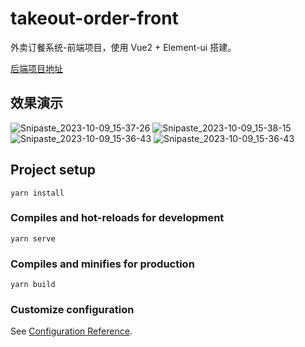 # takeout-order-front

外卖订餐系统-前端项目，使用 Vue2 + Element-ui 搭建。

[后端项目地址](https://github.com/GreatArchimage/takeout-order)

## 效果演示

![Snipaste_2023-10-09_15-37-26](https://github.com/GreatArchimage/takeout-order-front/assets/112754131/81218355-4242-49f7-95cf-30bc95569a12)
![Snipaste_2023-10-09_15-38-15](https://github.com/GreatArchimage/takeout-order-front/assets/112754131/074f242b-eda6-40aa-91ab-7110ddb75a09)
![Snipaste_2023-10-09_15-36-43](https://github.com/GreatArchimage/takeout-order-front/assets/112754131/8ada8932-63d7-44ff-b99e-50559e29ce4f)
![Snipaste_2023-10-09_15-36-43](https://github.com/GreatArchimage/takeout-order-front/assets/112754131/500402fb-d1ce-46ec-977d-8766bb998636)

## Project setup
```
yarn install
```

### Compiles and hot-reloads for development
```
yarn serve
```

### Compiles and minifies for production
```
yarn build
```

### Customize configuration
See [Configuration Reference](https://cli.vuejs.org/config/).
